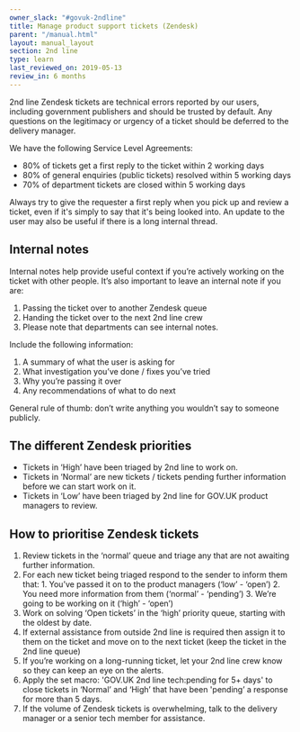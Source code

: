 ```yaml
---
owner_slack: "#govuk-2ndline"
title: Manage product support tickets (Zendesk)
parent: "/manual.html"
layout: manual_layout
section: 2nd line
type: learn
last_reviewed_on: 2019-05-13
review_in: 6 months
---
```


2nd line Zendesk tickets are technical errors reported by our users, including government publishers and should be trusted by default. Any questions on the legitimacy or urgency of a ticket should be deferred to the delivery manager.

We have the following Service Level Agreements:

* 80% of tickets get a first reply to the ticket within 2 working days
* 80% of general enquiries (public tickets) resolved within 5 working days
* 70% of department tickets are closed within 5 working days

Always try to give the requester a first reply when you pick up and review a ticket, even if it's simply to say that it's being looked into. An update to the user may also be useful if there is a long internal thread.

## Internal notes

Internal notes help provide useful context if you’re actively working on the ticket with other people.
It’s also important to leave an internal note if you are:

1. Passing the ticket over to another Zendesk queue
2. Handing the ticket over to the next 2nd line crew
3. Please note that departments can see internal notes.

Include the following information:

1. A summary of what the user is asking for
2. What investigation you’ve done / fixes you’ve tried
3. Why you’re passing it over
4. Any recommendations of what to do next

General rule of thumb: don’t write anything you wouldn’t say to someone publicly.

## The different Zendesk priorities

* Tickets in ‘High’ have been triaged by 2nd line to work on.
* Tickets in ‘Normal’ are new tickets / tickets pending further information before we can start work on it.
* Tickets in ‘Low’ have been triaged by 2nd line for GOV.UK product managers to review.   

## How to prioritise Zendesk tickets

1. Review tickets in the ‘normal’ queue and triage any that are not awaiting further information.
  1. For each new ticket being triaged respond to the sender to inform them that:
    1. You’ve passed it on to the product managers (‘low’ - ‘open’)
    2. You need more information from them (‘normal’ - ‘pending’)
    3. We’re going to be working on it (‘high’ - ‘open’)
2. Work on solving ‘Open tickets’ in the ‘high’ priority queue, starting with the oldest by date.  
  1. If external assistance from outside 2nd line is required then assign it to them on the ticket and move on to the next ticket (keep the ticket in the 2nd line queue)
  2. If you’re working on a long-running ticket, let your 2nd line crew know so they can keep an eye on the alerts.
3. Apply the set macro: 'GOV.UK 2nd line tech:pending for 5+ days' to close tickets in ‘Normal’ and ‘High’ that have been 'pending’ a response for more than 5 days.
4. If the volume of Zendesk tickets is overwhelming, talk to the delivery manager or a senior tech member for assistance.

